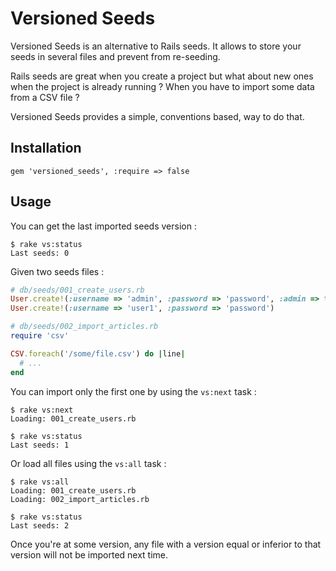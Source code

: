 # Versioned Seeds

Versioned Seeds is an alternative to Rails seeds. It allows to store your seeds in several files and prevent from re-seeding.

Rails seeds are great when you create a project but what about new ones when the project is already running ? When you have to import some data from a CSV file ?

Versioned Seeds provides a simple, conventions based, way to do that.

## Installation

    gem 'versioned_seeds', :require => false

## Usage

You can get the last imported seeds version :

    $ rake vs:status
    Last seeds: 0

Given two seeds files :

``` ruby
# db/seeds/001_create_users.rb
User.create!(:username => 'admin', :password => 'password', :admin => true)
User.create!(:username => 'user1', :password => 'password')

# db/seeds/002_import_articles.rb
require 'csv'

CSV.foreach('/some/file.csv') do |line|
  # ...
end
```

You can import only the first one by using the `vs:next` task :

    $ rake vs:next
    Loading: 001_create_users.rb

    $ rake vs:status
    Last seeds: 1

Or load all files using the `vs:all` task :

    $ rake vs:all
    Loading: 001_create_users.rb
    Loading: 002_import_articles.rb
    
    $ rake vs:status
    Last seeds: 2

Once you're at some version, any file with a version equal or inferior to that version will not be imported next time.
